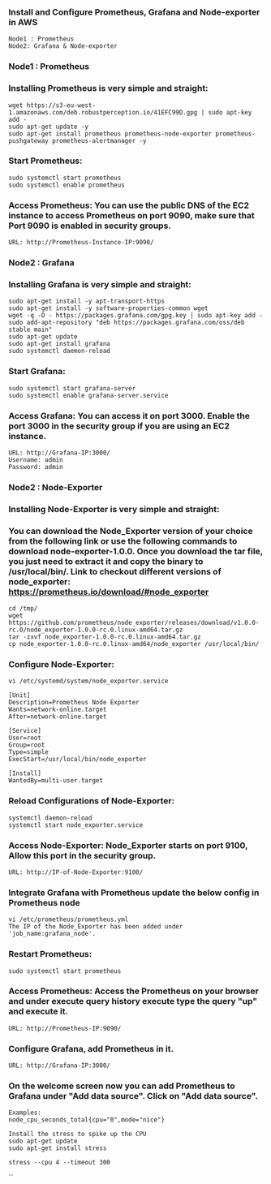 ### Install and Configure Prometheus, Grafana and Node-exporter in AWS
```
Node1 : Prometheus
Node2: Grafana & Node-exporter
```
### Node1 : Prometheus
### Installing Prometheus is very simple and straight:
```
wget https://s3-eu-west-1.amazonaws.com/deb.robustperception.io/41EFC99D.gpg | sudo apt-key add -
sudo apt-get update -y
sudo apt-get install prometheus prometheus-node-exporter prometheus-pushgateway prometheus-alertmanager -y
```
### Start Prometheus:
```
sudo systemctl start prometheus
sudo systemctl enable prometheus
```
### Access Prometheus: You can use the public DNS of the EC2 instance to access Prometheus on port 9090, make sure that Port 9090 is enabled in security groups.  
```
URL: http://Prometheus-Instance-IP:9090/
```
### Node2 : Grafana
### Installing Grafana is very simple and straight:
```
sudo apt-get install -y apt-transport-https
sudo apt-get install -y software-properties-common wget
wget -q -O - https://packages.grafana.com/gpg.key | sudo apt-key add -
sudo add-apt-repository "deb https://packages.grafana.com/oss/deb stable main"
sudo apt-get update
sudo apt-get install grafana
sudo systemctl daemon-reload
```
### Start Grafana:
```
sudo systemctl start grafana-server
sudo systemctl enable grafana-server.service
```
### Access Grafana: You can access it on port 3000. Enable the port 3000 in the security group if you are using an EC2 instance.
```
URL: http://Grafana-IP:3000/
Username: admin
Password: admin
```
### Node2 : Node-Exporter
### Installing Node-Exporter is very simple and straight:
### You can download the Node_Exporter version of your choice from the following link or use the following commands to download node-exporter-1.0.0. Once you download the tar file, you just need to extract it and copy the binary to  /usr/local/bin/. Link to checkout different versions of node_exporter: https://prometheus.io/download/#node_exporter
```
cd /tmp/
wget https://github.com/prometheus/node_exporter/releases/download/v1.0.0-rc.0/node_exporter-1.0.0-rc.0.linux-amd64.tar.gz
tar -zxvf node_exporter-1.0.0-rc.0.linux-amd64.tar.gz 
cp node_exporter-1.0.0-rc.0.linux-amd64/node_exporter /usr/local/bin/
```
### Configure Node-Exporter:
```
vi /etc/systemd/system/node_exporter.service

[Unit]
Description=Prometheus Node Exporter
Wants=network-online.target
After=network-online.target

[Service]
User=root
Group=root
Type=simple
ExecStart=/usr/local/bin/node_exporter

[Install]
WantedBy=multi-user.target
```
### Reload Configurations of Node-Exporter:
```
systemctl daemon-reload
systemctl start node_exporter.service
```
### Access Node-Exporter: Node_Exporter starts on port 9100, Allow this port in the security group.
```
URL: http://IP-of-Node-Exporter:9100/
```

### Integrate Grafana with Prometheus update the below config in Prometheus node
```
vi /etc/prometheus/prometheus.yml
The IP of the Node_Exporter has been added under 'job_name:grafana_node'.
```
### Restart Prometheus:
```
sudo systemctl start prometheus
```
### Access Prometheus: Access the Prometheus on your browser and under execute query history execute type the query "up" and execute it.
```
URL: http://Prometheus-IP:9090/
```
### Configure Grafana, add Prometheus in it.
```
URL: http://Grafana-IP:3000/
```
### On the welcome screen now you can add Prometheus to Grafana under "Add data source". Click on "Add data source".
```
Examples:
node_cpu_seconds_total{cpu="0",mode="nice"}

Install the stress to spike up the CPU
sudo apt-get update
sudo apt-get install stress

stress --cpu 4 --timeout 300
```
``
